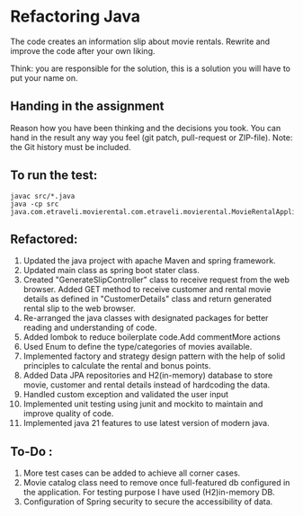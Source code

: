 # Refactoring Java

The code creates an information slip about movie rentals.
Rewrite and improve the code after your own liking.

Think: you are responsible for the solution, this is a solution you will have to put your name on.


## Handing in the assignment

Reason how you have been thinking and the decisions you took. 
You can hand in the result any way you feel (git patch, pull-request or ZIP-file).
Note: the Git history must be included.


## To run the test:

```
javac src/*.java
java -cp src java.com.etraveli.movierental.com.etraveli.movierental.MovieRentalApplication
```

## Refactored:
1. Updated the java project with apache Maven and spring framework.
2. Updated main class as spring boot stater class.
3. Created "GenerateSlipController" class to receive request from the web browser. Added GET method to receive customer and rental movie details as defined in "CustomerDetails" class and return generated rental slip to the web browser.
4. Re-arranged the java classes with designated packages for better reading and understanding of code.
5. Added lombok to reduce boilerplate code.Add commentMore actions
6. Used Enum to define the type/categories of movies available.
7. Implemented factory and strategy design pattern with the help of solid principles to calculate the rental and bonus points.
8. Added Data JPA repositories and H2(in-memory) database to store movie, customer and rental details instead of hardcoding the data.
9. Handled custom exception and validated the user input
10. Implemented unit testing using junit and mockito to maintain and improve quality of code.
11. Implemented java 21 features to use latest version of modern java.
## To-Do :
1. More test cases can be added to achieve all corner cases.
2. Movie catalog class need to remove once full-featured db configured in the application. For testing purpose I have used (H2)in-memory DB.
3. Configuration of Spring security to secure the accessibility of data.
